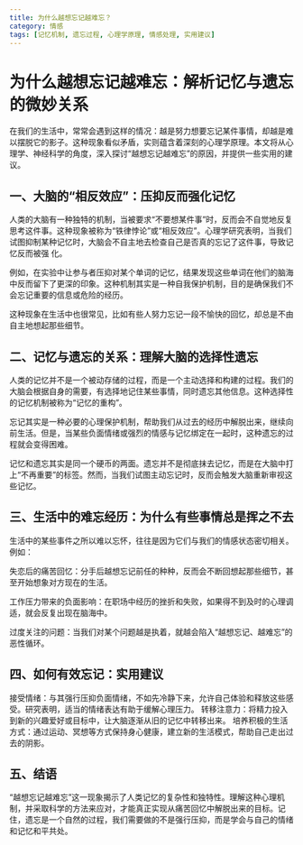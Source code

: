```yaml
---
title: 为什么越想忘记越难忘？
category: 情感
tags: [记忆机制, 遗忘过程, 心理学原理, 情感处理, 实用建议]
---
```

# 为什么越想忘记越难忘：解析记忆与遗忘的微妙关系

 在我们的生活中，常常会遇到这样的情况：越是努力想要忘记某件事情，却越是难以摆脱它的影子。这种现象看似矛盾，实则蕴含着深刻的心理学原理。本文将从心理学、神经科学的角度，深入探讨“越想忘记越难忘”的原因，并提供一些实用的建议。

## 一、大脑的“相反效应”：压抑反而强化记忆
 人类的大脑有一种独特的机制，当被要求“不要想某件事”时，反而会不自觉地反复思考这件事。这种现象被称为“铁律悖论”或“相反效应”。心理学研究表明，当我们试图抑制某种记忆时，大脑会不自主地去检查自己是否真的忘记了这件事，导致记忆反而被强
化。

 例如，在实验中让参与者压抑对某个单词的记忆，结果发现这些单词在他们的脑海中反而留下了更深的印象。这种机制其实是一种自我保护机制，目的是确保我们不会忘记重要的信息或危险的经历。

 这种现象在生活中也很常见，比如有些人努力忘记一段不愉快的回忆，却总是不由自主地想起那些细节。

## 二、记忆与遗忘的关系：理解大脑的选择性遗忘
 人类的记忆并不是一个被动存储的过程，而是一个主动选择和构建的过程。我们的大脑会根据自身的需要，有选择地记住某些事情，同时遗忘其他信息。这种选择性的记忆机制被称为“记忆的重构”。

 忘记其实是一种必要的心理保护机制，帮助我们从过去的经历中解脱出来，继续向前生活。但是，当某些负面情绪或强烈的情感与记忆绑定在一起时，这种遗忘的过程就会变得困难。

 记忆和遗忘其实是同一个硬币的两面。遗忘并不是彻底抹去记忆，而是在大脑中打上“不再重要”的标签。然而，当我们试图主动忘记时，反而会触发大脑重新审视这些记忆。

## 三、生活中的难忘经历：为什么有些事情总是挥之不去
 生活中的某些事件之所以难以忘怀，往往是因为它们与我们的情感状态密切相关。例如：

 失恋后的痛苦回忆：分手后越想忘记前任的种种，反而会不断回想起那些细节，甚至开始想象对方现在的生活。

 工作压力带来的负面影响：在职场中经历的挫折和失败，如果得不到及时的心理调适，就会反复出现在脑海中。

 过度关注的问题：当我们对某个问题越是执着，就越会陷入“越想忘记、越难忘”的恶性循环。

## 四、如何有效忘记：实用建议
 接受情绪：与其强行压抑负面情绪，不如先冷静下来，允许自己体验和释放这些感受。研究表明，适当的情绪表达有助于缓解心理压力。
 转移注意力：将精力投入到新的兴趣爱好或目标中，让大脑逐渐从旧的记忆中转移出来。
 培养积极的生活方式：通过运动、冥想等方式保持身心健康，建立新的生活模式，帮助自己走出过去的阴影。

## 五、结语
 “越想忘记越难忘”这一现象揭示了人类记忆的复杂性和独特性。理解这种心理机制，并采取科学的方法来应对，才能真正实现从痛苦回忆中解脱出来的目标。记住，遗忘是一个自然的过程，我们需要做的不是强行压抑，而是学会与自己的情绪和记忆和平共处。